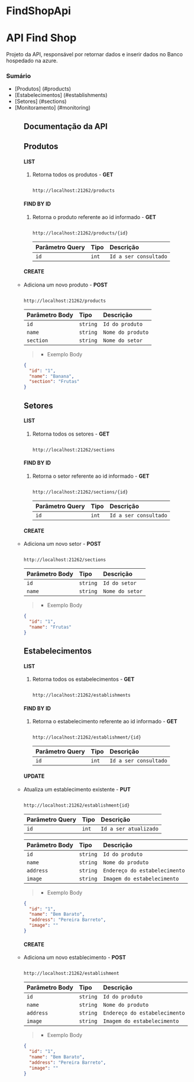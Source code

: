 # FindShopApi
# API Find Shop

 

Projeto da API, responsável por retornar dados e inserir dados no Banco hospedado na azure.

 

### Sumário

<ul>

 

<li>[Produtos] (#products)

<li>[Estabelecimentos] (#establishments)

<li>[Setores] (#sections)

<li>[Monitoramento] (#monitoring) 

<ul/>

## Documentação da API

## Produtos

#### **LIST**

<ol>

<li>Retorna todos os produtos - <strong>GET</strong> </li>

```http

http://localhost:21262/products

```
  </ol>

 

#### **FIND BY ID**

<ol>

<li>Retorna o produto referente ao id informado - <strong>GET</strong> </li>

 

```http

http://localhost:21262/products/{id}

```

 

| Parâmetro Query  | Tipo       | Descrição  |                        
| :---------- | :--------- | :----------------------------------|
| `id` | `int` | `Id a ser consultado`|

  </ol>

#### **CREATE**

<li>Adiciona um novo produto - <strong>POST</strong></li>

 

```http

http://localhost:21262/products

```

| Parâmetro Body  | Tipo       | Descrição                                   |
| :---------- | :--------- | :------------------------------------------ |
| `id`      | `string` | `Id do produto`|
| `name`      | `string` | `Nome do produto`|
| `section`      | `string` | `Nome do setor`|

 

>- Exemplo Body

 
```json
{
  "id": "1",
  "name": "Banana",
  "section": "Frutas"
}
```
 </ol>
 
 ## Setores

#### **LIST**

<ol>

<li>Retorna todos os setores - <strong>GET</strong> </li>

```http

http://localhost:21262/sections

```
  </ol>

 

#### **FIND BY ID**

<ol>

<li>Retorna o setor referente ao id informado - <strong>GET</strong> </li>

 

```http

http://localhost:21262/sections/{id}

```

 

| Parâmetro Query  | Tipo       | Descrição  |                        
| :---------- | :--------- | :----------------------------------|
| `id` | `int` | `Id a ser consultado`|

  </ol>

#### **CREATE**

<li>Adiciona um novo setor - <strong>POST</strong></li>

 

```http

http://localhost:21262/sections

```

| Parâmetro Body  | Tipo       | Descrição                                   |
| :---------- | :--------- | :------------------------------------------ |
| `id`      | `string` | `Id do setor`|
| `name`      | `string` | `Nome do setor`|
 

>- Exemplo Body

 
```json
{
  "id": "1",
  "name": "Frutas"
}
```
 </ol>
 
 ## Estabelecimentos

#### **LIST**

<ol>

<li>Retorna todos os estabelecimentos - <strong>GET</strong> </li>

```http

http://localhost:21262/establishments

```
  </ol>

 

#### **FIND BY ID**

<ol>

<li>Retorna o estabelecimento referente ao id informado - <strong>GET</strong> </li>

 

```http

http://localhost:21262/establishment/{id}

```

 

| Parâmetro Query  | Tipo       | Descrição  |                        
| :---------- | :--------- | :----------------------------------|
| `id` | `int` | `Id a ser consultado`|

  </ol>

#### **UPDATE**

<li>Atualiza um establecimento existente - <strong>PUT</strong></li>

 
```http

http://localhost:21262/establishment{id}

```

| Parâmetro Query  | Tipo       | Descrição  |                        
| :---------- | :--------- | :----------------------------------|
| `id` | `int` | `Id a ser atualizado`|


| Parâmetro Body  | Tipo       | Descrição                                   |
| :---------- | :--------- | :------------------------------------------ |
| `id`      | `string` | `Id do produto`|
| `name`      | `string` | `Nome do produto`|
| `address`      | `string` | `Endereço do estabelecimento`|
| `image`      | `string` | `Imagem do estabelecimento`|
 

>- Exemplo Body

 
```json
{
  "id": "1",
  "name": "Bem Barato",
  "address": "Pereira Barreto",
  "image": ""
}
```
 </ol>
 
 
 #### **CREATE**

<li>Adiciona um novo establecimento - <strong>POST</strong></li>

 
```http

http://localhost:21262/establishment

```

| Parâmetro Body  | Tipo       | Descrição                                   |
| :---------- | :--------- | :------------------------------------------ |
| `id`      | `string` | `Id do produto`|
| `name`      | `string` | `Nome do produto`|
| `address`      | `string` | `Endereço do estabelecimento`|
| `image`      | `string` | `Imagem do estabelecimento`|
 

>- Exemplo Body

 
```json
{
  "id": "1",
  "name": "Bem Barato",
  "address": "Pereira Barreto",
  "image": ""
}
```
 </ol>
